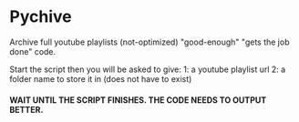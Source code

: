# Pychive
Archive full youtube playlists (not-optimized) "good-enough" "gets the job done"  code.


Start the script then you will be asked to give:
 1: a youtube playlist url
 2: a folder name to store it in (does not have to exist)

#### WAIT UNTIL THE SCRIPT FINISHES. THE CODE NEEDS TO OUTPUT BETTER.
